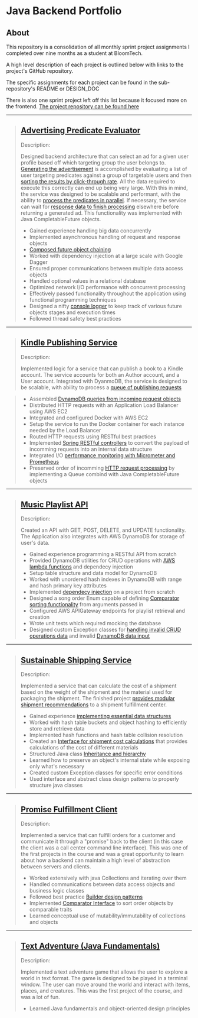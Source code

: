 # Java Backend Portfolio

## About
This repository is a consolidation of all monthly sprint project assignments I completed over nine months as a student at BloomTech.

A high level description of each project is outlined below with links to the project's GitHub repository.

The specific assignments for each project can be found in the sub-repository's README or DESIGN_DOC

There is also one sprint project left off this list because it focused more on the frontend. [The project repository can be found here](https://github.com/Celtics-Engine/Celtics-Frontend)

---

> ## [Advertising Predicate Evaluator](https://github.com/grauulzz/advertising-predicate-evaluator)
> Description: 
>
> Designed backend architecture that can select an ad for a given user profile based off which targeting group the user belongs to. [Generating the advertisement](https://github.com/grauulzz/advertising-predicate-evaluator/blob/f91d927fd28b98daf0a15633fac92b733453eabb/src/com/amazon/ata/advertising/service/businesslogic/AdvertisementSelectionLogic.java#L80-L97) is accomplished by evaluating a list of user targeting predicates against a group of targetable users and then [sorting the results by click-through rate](https://github.com/grauulzz/advertising-predicate-evaluator/blob/f91d927fd28b98daf0a15633fac92b733453eabb/src/com/amazon/ata/advertising/service/businesslogic/AdvertisementSelectionLogic.java#L45-L51). All the data required to execute this correctly can end up being very large. With this in mind, the service was designed to be scalable and performant, with the ability to [process the predicates in parallel](https://github.com/grauulzz/advertising-predicate-evaluator/blob/f91d927fd28b98daf0a15633fac92b733453eabb/src/com/amazon/ata/advertising/service/targeting/TargetingEvaluator.java#L24). If necessary, the service can wait for [response data to finish processing](https://github.com/grauulzz/advertising-predicate-evaluator/blob/f91d927fd28b98daf0a15633fac92b733453eabb/src/com/amazon/ata/advertising/service/activity/GenerateAdActivity.java#L44-L56) elsewhere before returning a generated ad. This functionality was implemented with Java CompletableFuture objects.
>
> - Gained experience handling big data concurrently
> - Implemented asynchronous handling of request and response objects
> - [Composed future object chaining](https://github.com/grauulzz/advertising-predicate-evaluator/blob/f91d927fd28b98daf0a15633fac92b733453eabb/src/com/amazon/ata/advertising/service/future/FutureUtils.java#L49)
> - Worked with dependency injection at a large scale with Google Dagger
> - Ensured proper communications between multiple data access objects
> - Handled optional values in a relational database 
> - Optimized network I/O performance with concurrent processing 
> - Effectively passed functionality throughout the application using functional programming techniques 
> - Designed a nifty [console logger](https://github.com/grauulzz/advertising-predicate-evaluator/blob/f91d927fd28b98daf0a15633fac92b733453eabb/src/com/amazon/ata/advertising/service/future/FutureUtils.java#L64) to keep track of various future objects stages and execution times
> - Followed thread safety best practices 

---

> ## [Kindle Publishing Service](https://github.com/grauulzz/kindle-publishing-service) 
> Description:
>
> Implemented logic for a service that can publish a book to a Kindle account. The service accounts for both an Author account, and a User account. Integrated with DyanmoDB, the service is designed to be scalable, with ability to process a [queue of publishing requests]((https://github.com/grauulzz/kindle-publishing-service/blob/3e738c21bc4b11d13e42cc527f0e67632a500c28/src/com/amazon/ata/kindlepublishingservice/publishing/BookPublishingManager.java#L8-L44))

> - Assembled [DynamoDB queries from incoming request objects](https://github.com/grauulzz/kindle-publishing-service/blob/3e738c21bc4b11d13e42cc527f0e67632a500c28/src/com/amazon/ata/kindlepublishingservice/activity/SubmitBookForPublishingActivity.java#L53-L82)
> - Distributed HTTP requests with an Application Load Balancer using AWS EC2
> - Integrated and configured Docker with AWS EC2  
> - Setup the service to run the Docker container for each instance needed by the Load Balancer
> - Routed HTTP requests using RESTful best practices
> - Implemented [Spring RESTful controllers](https://github.com/grauulzz/kindle-publishing-service/blob/3e738c21bc4b11d13e42cc527f0e67632a500c28/src/com/amazon/ata/kindlepublishingservice/controllers/Controller.java#L32) to convert the payload of incomming requests into an internal data structure 
> - Integrated I/O [performance monitoring with Micrometer and Prometheus](https://github.com/grauulzz/kindle-publishing-service/blob/3e738c21bc4b11d13e42cc527f0e67632a500c28/src/com/amazon/ata/kindlepublishingservice/controllers/Controller.java#L36-L47)
> - Preserved order of incomming [HTTP request processing](https://github.com/grauulzz/kindle-publishing-service/blob/3e738c21bc4b11d13e42cc527f0e67632a500c28/src/com/amazon/ata/kindlepublishingservice/publishing/BookPublishTask.java#L47-L93) by implementing a Queue combind with Java CompletableFuture objects 
>

---

> ## [Music Playlist API](https://github.com/grauulzz/music-playlist-api) 
> Description:
>
> Created an API with GET, POST, DELETE, and UPDATE functionality. The Application also integrates with AWS DynamoDB for storage of user's data. 
>
> - Gained experience programming a RESTful API from scratch
> - Provided DynamoDB utilities for CRUD operations with [AWS lambda functions](https://github.com/grauulzz/music-playlist-api/blob/e8946e03ee26a985dad6701fc6fd37c397d55ccd/src/com/amazon/ata/music/playlist/service/lambda/AddSongToPlaylistActivityProvider.java#L13-L38) and dependecy injection
> - Setup table structure and data model for DynamoDB 
> - Worked with unordered hash indexes in DynamoDB with range and hash primary key attributes
> - Implemented [dependecy injection](https://github.com/grauulzz/music-playlist-api/blob/e8946e03ee26a985dad6701fc6fd37c397d55ccd/src/com/amazon/ata/music/playlist/service/dependency/DaoModule.java#L18) on a project from scratch
> - Designed a song order Enum capable of defining [Comparator sorting functionality](https://github.com/grauulzz/music-playlist-api/blob/e8946e03ee26a985dad6701fc6fd37c397d55ccd/src/com/amazon/ata/music/playlist/service/models/SongOrder.java#L13-L61) from arguments passed in
> - Configured AWS APIGateway endpoints for playlist retrieval and creation
> - Wrote unit tests which required mocking the database
> - Designed custom Exception classes for [handling invalid CRUD operations data](https://github.com/grauulzz/music-playlist-api/blob/e8946e03ee26a985dad6701fc6fd37c397d55ccd/src/com/amazon/ata/music/playlist/service/exceptions/PlaylistNotFoundException.java#L6-L45) and invalid [DynamoDB data input](https://github.com/grauulzz/music-playlist-api/blob/e8946e03ee26a985dad6701fc6fd37c397d55ccd/src/com/amazon/ata/music/playlist/service/exceptions/AlbumTrackNotFoundException.java#L7-L46)
>

---

> ## [Sustainable Shipping Service](https://github.com/grauulzz/sustainable-shipping-service)
> Description:
>
> Implemented a service that can calculate the cost of a shipment based on the weight of the shipment and the material used for packaging the shipment. The finished project [provides modular shipment recommendations](https://github.com/grauulzz/sustainable-shipping-service/blob/cc9adacbd7672a257207156ab86d3110af9b6ae5/src/com/amazon/ata/service/ShipmentService.java#L47-L79) to a shipment fulfillment center.
>
> - Gained experience [implementing essential data structures](https://github.com/grauulzz/sustainable-shipping-service/blob/cc9adacbd7672a257207156ab86d3110af9b6ae5/src/com/amazon/ata/dao/PackagingDAO.java#L28-L78) 
> - Worked with hash table buckets and object hashing to efficiently store and retrieve data
> - Implemented hash functions and hash table collision resolution
> - Created an [Interface for shipment cost calculations](https://github.com/grauulzz/sustainable-shipping-service/blob/cc9adacbd7672a257207156ab86d3110af9b6ae5/src/com/amazon/ata/cost/CarbonCostStrategy.java#L12-L35) that provides calculations of the cost of different materials
> - Structured Java class [Inheritance and hierarchy](https://github.com/grauulzz/sustainable-shipping-service/blob/cc9adacbd7672a257207156ab86d3110af9b6ae5/src/com/amazon/ata/types/Box.java#L7-L78) 
> - Learned how to preserve an object's internal state while exposing only what's necessary
> - Created custom Exception classes for specific error conditions
> - Used interface and abstract class design patterns to properly structure java classes  
>

---

> ## [Promise Fulfillment Client](https://github.com/grauulzz/promise-fulfillment-client)
> Description:
>
> Implemented a service that can fulfill orders for a customer and communicate it through a "promise" back to the client (in this case the client was a call center command line interface). This was one of the first projects in the course and was a great opportunity to learn about how a backend can maintain a high level of abstraction between servers and clients.
> - Worked extensively with java Collections and iterating over them
> - Handled communications between data access objects and business logic classes 
> - Followed best practice [Builder design patterns](https://github.com/grauulzz/promise-fulfillment-client/blob/40cd7f79509b4a6a2a74fa0a83039d5f09038efa/src/com/amazon/ata/deliveringonourpromise/deliverypromiseservice/DeliveryPromiseServiceClient.java#L31-L48)
> - Implemented [Comparator Interface](https://github.com/grauulzz/promise-fulfillment-client/blob/40cd7f79509b4a6a2a74fa0a83039d5f09038efa/src/com/amazon/ata/deliveringonourpromise/comparators/PromiseAsinComparator.java#L11-L22) to sort order objects by comparable traits
> - Learned conceptual use of mutability/immutability of collections and objects
>

---

> ## [Text Adventure (Java Fundamentals)](https://github.com/grauulzz/java-fundamentals-text-adventure) 
> Description:
>
> Implemented a text adventure game that allows the user to explore a world in text format. The game is designed to be played in a terminal window. The user can move around the world and interact with items, places, and creatures. This was the first project of the course, and was a lot of fun.
>
> - Learned Java fundamentals and object-oriented design principles 
>
